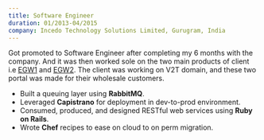 ```yaml
---
title: Software Engineer
duration: 01/2013-04/2015
company: Incedo Technology Solutions Limited, Gurugram, India
---
```


Got promoted to Software Engineer after completing my 6 
months with the company. And it was then worked sole 
on the two main products of client i.e [EGW1](https://egw1.phonetag.com) and [EGW2](https://egw2.phonetag.com).
The client was working on V2T domain, and these two portal was made for their wholesale customers.
- Built a queuing layer using **RabbitMQ**.
- Leveraged **Capistrano** for deployment in dev-to-prod environment.
- Consumed, produced, and designed RESTful web services using **Ruby on Rails**.
- Wrote **Chef** recipes to ease on cloud to on perm migration. 